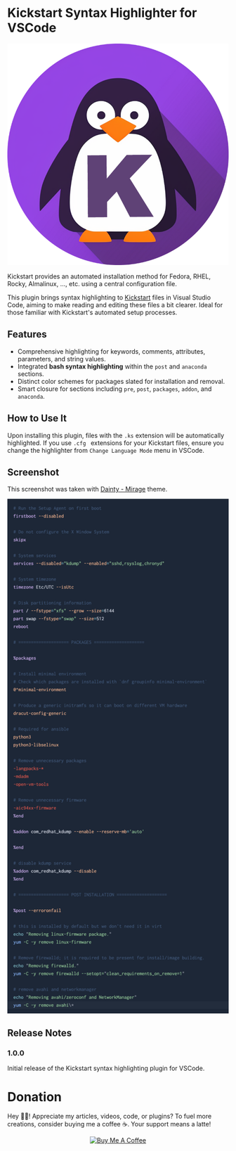 # Kickstart Syntax Highlighter for VSCode

<center><img src="https://raw.githubusercontent.com/bit2pixel/kickstart-highlighter-for-vscode/main/images/kickstart-logo-banner.png"></img></center>

Kickstart provides an automated installation method for Fedora, RHEL, Rocky, Almalinux, ..., etc. using a central configuration file.

This plugin brings syntax highlighting to <a href="https://pykickstart.readthedocs.io/en/latest/kickstart-docs.html">Kickstart</a> files in Visual Studio Code, aiming to make reading and editing these files a bit clearer. Ideal for those familiar with Kickstart's automated setup processes.

## Features

- Comprehensive highlighting for keywords, comments, attributes, parameters, and string values.
- Integrated **bash syntax highlighting** within the `post` and `anaconda` sections.
- Distinct color schemes for packages slated for installation and removal.
- Smart closure for sections including `pre`, `post`, `packages`, `addon`, and `anaconda`.

## How to Use It

Upon installing this plugin, files with the `.ks` extension will be automatically highlighted. If you use `.cfg ` extensions for your Kickstart files, ensure you change the highlighter from `Change Language Mode` menu in VSCode.

## Screenshot

This screenshot was taken with <a href="https://marketplace.visualstudio.com/items?itemName=alexanderte.dainty-vscode">Dainty - Mirage</a> theme.

<img src="https://raw.githubusercontent.com/bit2pixel/kickstart-highlighter-for-vscode/main/images/screenshot.png" width="640"></img>

## Release Notes

### 1.0.0

Initial release of the Kickstart syntax highlighting plugin for VSCode.

# Donation

Hey 🙋‍♂️! Appreciate my articles, videos, code, or plugins? To fuel more creations, consider buying me a coffee ☕️. Your support means a latte!

<center><a href="https://www.buymeacoffee.com/bit2pixel" target="_blank"><img src="https://cdn.buymeacoffee.com/buttons/v2/arial-red.png" alt="Buy Me A Coffee" width="217" style="height: 60px !important;width: 217px !important;" ></a></center>
